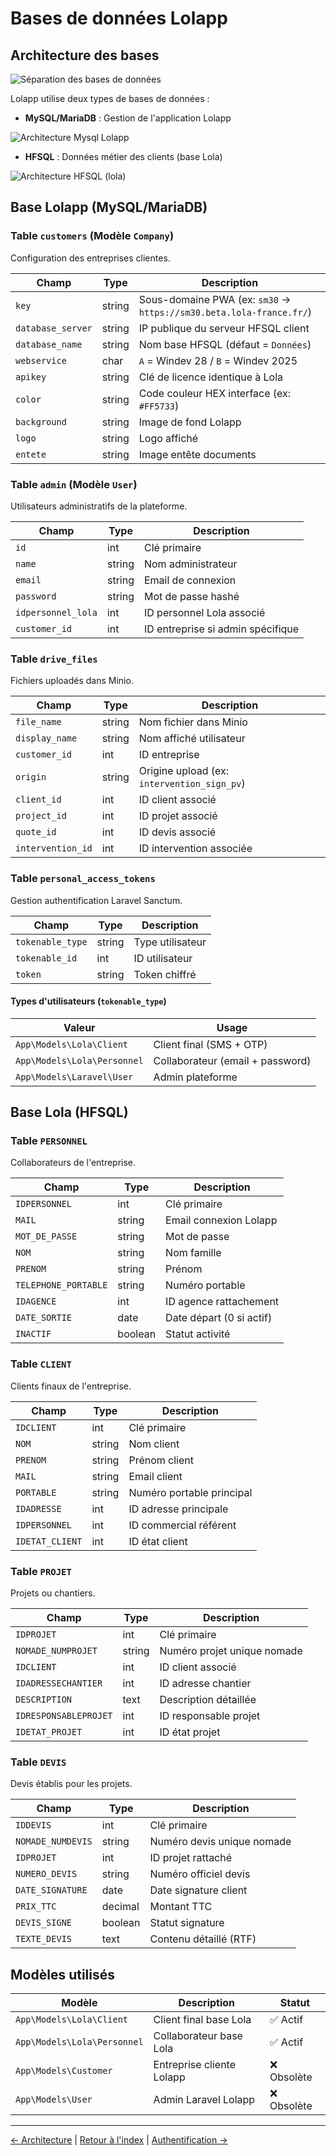 # Bases de données Lolapp

## Architecture des bases

![Séparation des bases de données](https://imgur.com/v7dRqtB.png)

Lolapp utilise deux types de bases de données :
- **MySQL/MariaDB** : Gestion de l'application Lolapp

![Architecture Mysql Lolapp](https://imgur.com/HI71rQe.png)

- **HFSQL** : Données métier des clients (base Lola)

![Architecture HFSQL (lola)](https://imgur.com/Eu3bVcr.png)




## Base Lolapp (MySQL/MariaDB)

### Table `customers` (Modèle `Company`)

Configuration des entreprises clientes.

| Champ | Type | Description |
|-------|------|-------------|
| `key` | string | Sous-domaine PWA (ex: `sm30` → `https://sm30.beta.lola-france.fr/`) |
| `database_server` | string | IP publique du serveur HFSQL client |
| `database_name` | string | Nom base HFSQL (défaut = `Données`) |
| `webservice` | char | `A` = Windev 28 / `B` = Windev 2025 |
| `apikey` | string | Clé de licence identique à Lola |
| `color` | string | Code couleur HEX interface (ex: `#FF5733`) |
| `background` | string | Image de fond Lolapp |
| `logo` | string | Logo affiché |
| `entete` | string | Image entête documents |

### Table `admin` (Modèle `User`)

Utilisateurs administratifs de la plateforme.

| Champ | Type | Description |
|-------|------|-------------|
| `id` | int | Clé primaire |
| `name` | string | Nom administrateur |
| `email` | string | Email de connexion |
| `password` | string | Mot de passe hashé |
| `idpersonnel_lola` | int | ID personnel Lola associé |
| `customer_id` | int | ID entreprise si admin spécifique |

### Table `drive_files`

Fichiers uploadés dans Minio.

| Champ | Type | Description |
|-------|------|-------------|
| `file_name` | string | Nom fichier dans Minio |
| `display_name` | string | Nom affiché utilisateur |
| `customer_id` | int | ID entreprise |
| `origin` | string | Origine upload (ex: `intervention_sign_pv`) |
| `client_id` | int | ID client associé |
| `project_id` | int | ID projet associé |
| `quote_id` | int | ID devis associé |
| `intervention_id` | int | ID intervention associée |

### Table `personal_access_tokens`

Gestion authentification Laravel Sanctum.

| Champ | Type | Description |
|-------|------|-------------|
| `tokenable_type` | string | Type utilisateur |
| `tokenable_id` | int | ID utilisateur |
| `token` | string | Token chiffré |

#### Types d'utilisateurs (`tokenable_type`)

| Valeur | Usage |
|--------|-------|
| `App\Models\Lola\Client` | Client final (SMS + OTP) |
| `App\Models\Lola\Personnel` | Collaborateur (email + password) |
| `App\Models\Laravel\User` | Admin plateforme |

## Base Lola (HFSQL)

### Table `PERSONNEL`

Collaborateurs de l'entreprise.

| Champ | Type | Description |
|-------|------|-------------|
| `IDPERSONNEL` | int | Clé primaire |
| `MAIL` | string | Email connexion Lolapp |
| `MOT_DE_PASSE` | string | Mot de passe |
| `NOM` | string | Nom famille |
| `PRENOM` | string | Prénom |
| `TELEPHONE_PORTABLE` | string | Numéro portable |
| `IDAGENCE` | int | ID agence rattachement |
| `DATE_SORTIE` | date | Date départ (0 si actif) |
| `INACTIF` | boolean | Statut activité |

### Table `CLIENT`

Clients finaux de l'entreprise.

| Champ | Type | Description |
|-------|------|-------------|
| `IDCLIENT` | int | Clé primaire |
| `NOM` | string | Nom client |
| `PRENOM` | string | Prénom client |
| `MAIL` | string | Email client |
| `PORTABLE` | string | Numéro portable principal |
| `IDADRESSE` | int | ID adresse principale |
| `IDPERSONNEL` | int | ID commercial référent |
| `IDETAT_CLIENT` | int | ID état client |

### Table `PROJET`

Projets ou chantiers.

| Champ | Type | Description |
|-------|------|-------------|
| `IDPROJET` | int | Clé primaire |
| `NOMADE_NUMPROJET` | string | Numéro projet unique nomade |
| `IDCLIENT` | int | ID client associé |
| `IDADRESSECHANTIER` | int | ID adresse chantier |
| `DESCRIPTION` | text | Description détaillée |
| `IDRESPONSABLEPROJET` | int | ID responsable projet |
| `IDETAT_PROJET` | int | ID état projet |

### Table `DEVIS`

Devis établis pour les projets.

| Champ | Type | Description |
|-------|------|-------------|
| `IDDEVIS` | int | Clé primaire |
| `NOMADE_NUMDEVIS` | string | Numéro devis unique nomade |
| `IDPROJET` | int | ID projet rattaché |
| `NUMERO_DEVIS` | string | Numéro officiel devis |
| `DATE_SIGNATURE` | date | Date signature client |
| `PRIX_TTC` | decimal | Montant TTC |
| `DEVIS_SIGNE` | boolean | Statut signature |
| `TEXTE_DEVIS` | text | Contenu détaillé (RTF) |

## Modèles utilisés

| Modèle | Description | Statut |
|--------|-------------|--------|
| `App\Models\Lola\Client` | Client final base Lola | ✅ Actif |
| `App\Models\Lola\Personnel` | Collaborateur base Lola | ✅ Actif |
| `App\Models\Customer` | Entreprise cliente Lolapp | ❌ Obsolète |
| `App\Models\User` | Admin Laravel Lolapp | ❌ Obsolète |

---
[← Architecture](./architecture.md) | [Retour à l'index](./readme.md) | [Authentification →](./authentication.md)
